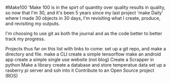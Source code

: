 #Make100
'Make 100 is in the spirt  of quantity over quality results in quality, so now that I'm 30, and it's been 5 years since my last project 'make Daily' where I made 30 objects in 30 days, I'm revisiting what I create, produce, and revisiting my outputs.

I'm choosing to use git as both the journal and as the code better to better track my progress.

Projects thus far on this list with links to come:
set up a git repo, and make a directory and file.
make a CLI
create a simple tensorflow
make an android app
create a simple single use website (not blog)
Create a Scrapper in python
Make a library
create a database and store temperatue data
set up a rasberry pi server and ssh into it
Contribute to an Open Source project (ROS)
